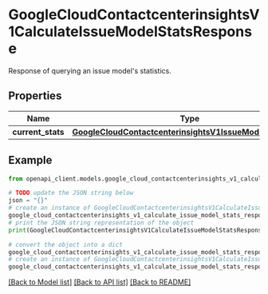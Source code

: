 # GoogleCloudContactcenterinsightsV1CalculateIssueModelStatsResponse

Response of querying an issue model's statistics.

## Properties

Name | Type | Description | Notes
------------ | ------------- | ------------- | -------------
**current_stats** | [**GoogleCloudContactcenterinsightsV1IssueModelLabelStats**](GoogleCloudContactcenterinsightsV1IssueModelLabelStats.md) |  | [optional] 

## Example

```python
from openapi_client.models.google_cloud_contactcenterinsights_v1_calculate_issue_model_stats_response import GoogleCloudContactcenterinsightsV1CalculateIssueModelStatsResponse

# TODO update the JSON string below
json = "{}"
# create an instance of GoogleCloudContactcenterinsightsV1CalculateIssueModelStatsResponse from a JSON string
google_cloud_contactcenterinsights_v1_calculate_issue_model_stats_response_instance = GoogleCloudContactcenterinsightsV1CalculateIssueModelStatsResponse.from_json(json)
# print the JSON string representation of the object
print(GoogleCloudContactcenterinsightsV1CalculateIssueModelStatsResponse.to_json())

# convert the object into a dict
google_cloud_contactcenterinsights_v1_calculate_issue_model_stats_response_dict = google_cloud_contactcenterinsights_v1_calculate_issue_model_stats_response_instance.to_dict()
# create an instance of GoogleCloudContactcenterinsightsV1CalculateIssueModelStatsResponse from a dict
google_cloud_contactcenterinsights_v1_calculate_issue_model_stats_response_from_dict = GoogleCloudContactcenterinsightsV1CalculateIssueModelStatsResponse.from_dict(google_cloud_contactcenterinsights_v1_calculate_issue_model_stats_response_dict)
```
[[Back to Model list]](../README.md#documentation-for-models) [[Back to API list]](../README.md#documentation-for-api-endpoints) [[Back to README]](../README.md)


